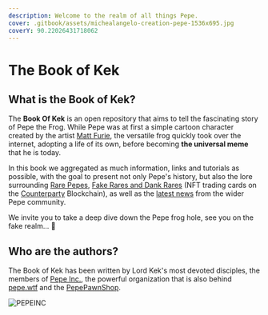 ```yaml
---
description: Welcome to the realm of all things Pepe.
cover: .gitbook/assets/michealangelo-creation-pepe-1536x695.jpg
coverY: 90.22026431718062
---
```


# The Book of Kek

## What is the Book of Kek?

The **Book Of Kek** is an open repository that aims to tell the fascinating story of Pepe the Frog. While Pepe was at first a simple cartoon character created by the artist [Matt Furie](chapter-1-historical-lore/the-creator-matt-furie.md), the versatile frog quickly took over the internet, adopting a life of its own, before becoming **the universal meme** that he is today.&#x20;

In this book we aggregated as much information, links and tutorials as possible, with the goal to present not only Pepe's history, but also the lore surrounding [Rare Pepes](chapter-2-the-rare-pepe-project/the-rare-pepe-blockchain-project/), [Fake Rares and Dank Rares](chapter-2-the-rare-pepe-project/fake-rares-and-dank-rares/) (NFT trading cards on the [Counterparty](chapter-3-blockchain-counterparty-how-to/counterparty-what-is-it/) Blockchain), as well as the [latest news](pepe-news-outlet/) from the wider Pepe community.&#x20;

We invite you to take a deep dive down the Pepe frog hole, see you on the fake realm... 🐸 

## Who are the authors?

The Book of Kek has been written by Lord Kek's most devoted disciples, the members of [Pepe Inc.](https://twitter.com/PepeInc\_), the powerful organization that is also behind [pepe.wtf](chapter-4-latest-developments/pepe.wtf.md) and the [PepePawnShop](chapter-4-latest-developments/pepepawnshop/).

![PEPEINC](<.gitbook/assets/PEPEINC (1).jpeg>)
